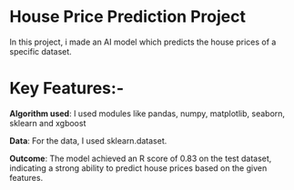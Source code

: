 # House Price Prediction Project
In this project, i made an AI model which predicts the house prices of a specific dataset.
# **Key Features:-**
**Algorithm used**: I used modules like pandas, numpy, matplotlib, seaborn, sklearn and xgboost

**Data**: For the data, I used sklearn.dataset.

**Outcome**: The model achieved an R score of 0.83 on the test dataset, indicating a strong ability to predict house prices based on the given features.
